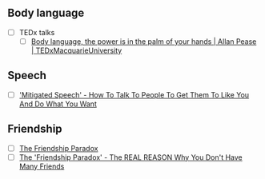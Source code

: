 ## Body language

- [ ] TEDx talks
    - [ ] [Body language, the power is in the palm of your hands | Allan Pease | TEDxMacquarieUniversity](https://www.youtube.com/watch?v=ZZZ7k8cMA-4)

## Speech

- [ ] ['Mitigated Speech' - How To Talk To People To Get Them To Like You And Do What You Want](https://www.youtube.com/watch?v=m4I0TgNQ9_8)

## Friendship

- [ ] [The Friendship Paradox](https://www.youtube.com/watch?v=httLvVufAYs)
- [ ] [The 'Friendship Paradox' - The REAL REASON Why You Don't Have Many Friends](https://www.youtube.com/watch?v=y10JZviXZqs)